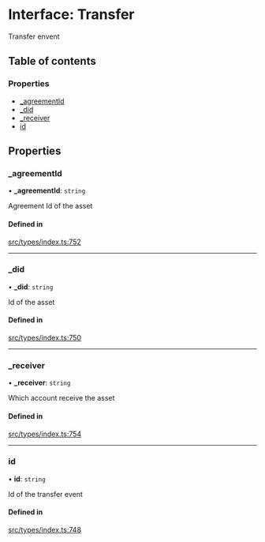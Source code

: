 # Interface: Transfer

Transfer envent

## Table of contents

### Properties

- [\_agreementId](Transfer.md#_agreementid)
- [\_did](Transfer.md#_did)
- [\_receiver](Transfer.md#_receiver)
- [id](Transfer.md#id)

## Properties

### \_agreementId

• **\_agreementId**: `string`

Agreement Id of the asset

#### Defined in

[src/types/index.ts:752](https://github.com/nevermined-io/components-catalog/blob/ca4d0f1/lib/src/types/index.ts#L752)

___

### \_did

• **\_did**: `string`

Id of the asset

#### Defined in

[src/types/index.ts:750](https://github.com/nevermined-io/components-catalog/blob/ca4d0f1/lib/src/types/index.ts#L750)

___

### \_receiver

• **\_receiver**: `string`

Which account receive the asset

#### Defined in

[src/types/index.ts:754](https://github.com/nevermined-io/components-catalog/blob/ca4d0f1/lib/src/types/index.ts#L754)

___

### id

• **id**: `string`

Id of the transfer event

#### Defined in

[src/types/index.ts:748](https://github.com/nevermined-io/components-catalog/blob/ca4d0f1/lib/src/types/index.ts#L748)
